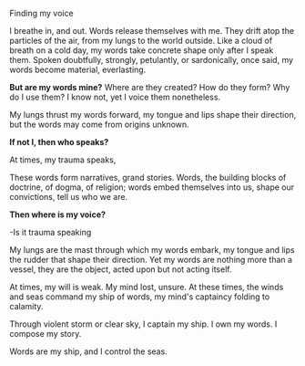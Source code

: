 Finding my voice

I breathe in, and out. Words release themselves with me.
They drift atop the particles of the air, from my lungs to the world outside.
Like a cloud of breath on a cold day, my words take concrete shape only after I speak them.
Spoken doubtfully, strongly, petulantly, or sardonically, once said, my words become material, everlasting.

**But are my words mine?** Where are they created? How do they form? Why do I use them? I know not, yet I voice them nonetheless.

My lungs thrust my words forward, my tongue and lips shape their direction, but the words may come from origins unknown.

**If not I, then who speaks?**

At times, my trauma speaks, 

These words form narratives, grand stories. Words, the building blocks of doctrine, of dogma, of religion; words embed themselves into us, shape our convictions, tell us who we are.


**Then where is my voice?**

-Is it trauma speaking

My lungs are the mast through which my words embark, my tongue and lips the rudder that shape their direction. Yet my words are nothing more than a vessel, they are the object, acted upon but not acting itself.

At times, my will is weak. My mind lost, unsure. At these times, the winds and seas command my ship of words, my mind's captaincy folding to calamity.

Through violent storm or clear sky, I captain my ship. I own my words. I compose my story.

Words are my ship, and I control the seas.
